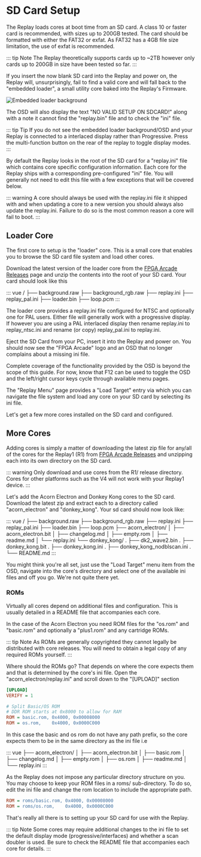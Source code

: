 # SD Card Setup

The Replay loads cores at boot time from an SD card. A class 10 or faster card
is recommended, with sizes up to 200GB tested. The card should be formatted with
either the FAT32 or exfat. As FAT32 has a 4GB file size limitation, the use of
exfat is recommended.

::: tip Note
The Replay theoretically supports cards up to ~2TB however only cards up to
200GB in size have been tested so far.
:::

If you insert the now blank SD card into the Replay and power on, the Replay
will, unsurprisingly, fail to find a valid core and will fall back to the "embedded loader",
a small utility core baked into the Replay's Firmware.

![Embedded loader background](/images/embedded_loader.jpg "Embedded loader background")

The OSD will also display the text "NO VALID SETUP ON SDCARD!" along with a note
it cannot find the "replay.bin" file and to check the "ini" file.

::: tip Tip
If you do not see the embedded loader background/OSD and your Replay is connected
to a interlaced display rather than Progressive. Press the multi-function button
on the rear of the replay to toggle display modes.
:::

By default the Replay looks in the root of the SD card for a "replay.ini" file
which contains core specific configuration information. Each core for the Replay
ships with a corresponding pre-configured "ini" file. You will generally not need
to edit this file with a few exceptions that will be covered below.

::: warning
A core should always be used with the replay.ini file it shipped with and when
updating a core to a new version you should always also update the replay.ini.
Failure to do so is the most common reason a core will fail to boot.
:::

## Loader Core

The first core to setup is the "loader" core. This is a small core that enables
you to browse the SD card file system and load other cores.

Download the latest version of the loader core from the
[FPGA Arcade Releases](https://build.fpgaarcade.com/releases/cores/R1/loader/)
page and unzip the contents into the root of your SD card. Your card should
look like this

::: vue
/
├── background.raw
├── background_rgb.raw
├── replay.ini
├── replay_pal.ini
├── loader.bin
├── loop.pcm
:::

The loader core provides a replay.ini file configured for NTSC and optionally
one for PAL users. Either file will generally work with a progressive display.
If however you are using a PAL interlaced display then rename replay.ini to
replay_ntsc.ini and rename (or copy) replay_pal.ini to replay.ini.

Eject the SD Card from your PC, insert it into the Replay and power on. You should
now see the "FPGA Arcade" logo and an OSD that no longer complains about a missing
ini file.

Complete coverage of the functionality provided by the OSD is beyond the scope
of this guide. For now, know that F12 can be used to toggle the OSD and
the left/right cursor keys cycle through available menu pages.

The "Replay Menu" page provides a "Load Target" entry via which you can
navigate the file system and load any core on your SD card by selecting its
ini file.

Let's get a few more cores installed on the SD card and configured.

## More Cores

Adding cores is simply a matter of downloading the latest zip file for any/all of
the cores for the Replay1 (R1) from [FPGA Arcade Releases](https://build.fpgaarcade.com/releases/cores/R1/)
and unzipping each into its own directory on the SD card.

::: warning
Only download and use cores from the R1/ release directory. Cores for other
platforms such as the V4 will not work with your Replay1 device.
:::

Let's add the Acorn Electron and Donkey Kong cores to the SD card. Download
the latest zip and extract each to a directory called "acorn_electron" and "donkey_kong".
Your sd card should now look like:

::: vue
/
├── background.raw
├── background_rgb.raw
├── replay.ini
├── replay_pal.ini
├── loader.bin
├── loop.pcm
├── acorn_electron/
│   ├── acorn_electron.bit
│   ├── changelog.md
│   ├── empty.rom
│   ├── readme.md
│   └── replay.ini
└── donkey_kong/
.   ├── dk2_wave2.bin
.   ├── donkey_kong.bit
.   ├── donkey_kong.ini
.   ├── donkey_kong_nodblscan.ini
.   └── README.md
:::

You might think you're all set, just use the "Load Target" menu item from the
OSD, navigate into the core's directory and select one of the available ini files
and off you go. We're not quite there yet.

### ROMs

Virtually all cores depend on additional files and configuration. This is usually
detailed in a README file that accompanies each core.

In the case of the Acorn Electron you need ROM files for the "os.rom" and
"basic.rom" and optionally a "plus1.rom" and any cartridge ROMs.

::: tip Note
As ROMs are generally copyrighted they cannot legally be distributed with core releases.
You will need to obtain a legal copy of any required ROMs yourself.
:::

Where should the ROMs go? That depends on where the core expects them and that
is determined by the core's ini file. Open the "acorn_electron/replay.ini" and
scroll down to the "[UPLOAD]" section

```ini
[UPLOAD]
VERIFY = 1

# Split Basic/OS ROM
# DDR ROM starts at 0x8000 to allow for RAM
ROM = basic.rom, 0x4000, 0x00008000
ROM = os.rom,    0x4000, 0x0000C000
```

In this case the basic and os rom do not have any path prefix, so the core
expects them to be in the same directory as the ini file i.e

::: vue
├── acorn_electron/
│   ├── acorn_electron.bit
│   ├── basic.rom
│   ├── changelog.md
│   ├── empty.rom
│   ├── os.rom
│   ├── readme.md
│   └── replay.ini
:::

As the Replay does not impose any particular directory structure on you. You may
choose to keep your ROM files in a roms/ sub-directory. To do so, edit the ini
file and change the rom location to include the appropriate path.

```ini
ROM = roms/basic.rom, 0x4000, 0x00008000
ROM = roms/os.rom,    0x4000, 0x0000C000
```

That's really all there is to setting up your SD card for use with the Replay.

::: tip Note
Some cores may require additional changes to the ini file to set the default
display mode (progressive/interfaces) and whether a scan doubler is used. Be
sure to check the README file that accompanies each core for details.
:::


<!--
## Loader Cleanup

The only file that really needs to be in the root of the SD card is the "replay.ini"
the loader binary and associated image files can optionally be kept within their
own directory.

Re-organise your files as follows...

edit replay.ini and change the path the binary/background images are expected
to be found at.

 -->


